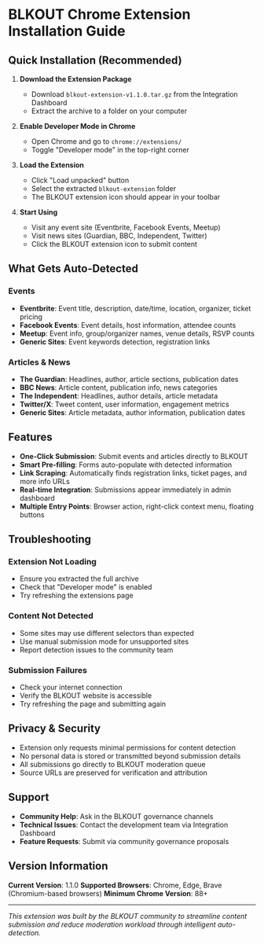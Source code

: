 # BLKOUT Chrome Extension Installation Guide

## Quick Installation (Recommended)

1. **Download the Extension Package**
   - Download `blkout-extension-v1.1.0.tar.gz` from the Integration Dashboard
   - Extract the archive to a folder on your computer

2. **Enable Developer Mode in Chrome**
   - Open Chrome and go to `chrome://extensions/`
   - Toggle "Developer mode" in the top-right corner

3. **Load the Extension**
   - Click "Load unpacked" button
   - Select the extracted `blkout-extension` folder
   - The BLKOUT extension icon should appear in your toolbar

4. **Start Using**
   - Visit any event site (Eventbrite, Facebook Events, Meetup)
   - Visit news sites (Guardian, BBC, Independent, Twitter)
   - Click the BLKOUT extension icon to submit content

## What Gets Auto-Detected

### Events
- **Eventbrite**: Event title, description, date/time, location, organizer, ticket pricing
- **Facebook Events**: Event details, host information, attendee counts
- **Meetup**: Event info, group/organizer names, venue details, RSVP counts
- **Generic Sites**: Event keywords detection, registration links

### Articles & News
- **The Guardian**: Headlines, author, article sections, publication dates
- **BBC News**: Article content, publication info, news categories
- **The Independent**: Headlines, author details, article metadata
- **Twitter/X**: Tweet content, user information, engagement metrics
- **Generic Sites**: Article metadata, author information, publication dates

## Features

- **One-Click Submission**: Submit events and articles directly to BLKOUT
- **Smart Pre-filling**: Forms auto-populate with detected information
- **Link Scraping**: Automatically finds registration links, ticket pages, and more info URLs
- **Real-time Integration**: Submissions appear immediately in admin dashboard
- **Multiple Entry Points**: Browser action, right-click context menu, floating buttons

## Troubleshooting

### Extension Not Loading
- Ensure you extracted the full archive
- Check that "Developer mode" is enabled
- Try refreshing the extensions page

### Content Not Detected
- Some sites may use different selectors than expected
- Use manual submission mode for unsupported sites
- Report detection issues to the community team

### Submission Failures
- Check your internet connection
- Verify the BLKOUT website is accessible
- Try refreshing the page and submitting again

## Privacy & Security

- Extension only requests minimal permissions for content detection
- No personal data is stored or transmitted beyond submission details
- All submissions go directly to BLKOUT moderation queue
- Source URLs are preserved for verification and attribution

## Support

- **Community Help**: Ask in the BLKOUT governance channels
- **Technical Issues**: Contact the development team via Integration Dashboard
- **Feature Requests**: Submit via community governance proposals

## Version Information

**Current Version**: 1.1.0
**Supported Browsers**: Chrome, Edge, Brave (Chromium-based browsers)
**Minimum Chrome Version**: 88+

---

*This extension was built by the BLKOUT community to streamline content submission and reduce moderation workload through intelligent auto-detection.*